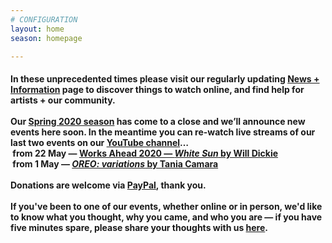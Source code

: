 ```yaml
---
# CONFIGURATION
layout: home
season: homepage

---
```

#### In these unprecedented times please visit our regularly updating [News + Information](/coronavirus) page to discover things to watch online, and find help for artists + our community.<br><br>Our [Spring 2020 season](/current/2020-springsummer/) has come to a close and we’ll announce new events here soon. In the meantime you can re-watch live streams of our last two events on our <a href="http://bit.ly/YTwarnmcr" target="_blank">YouTube channel</a>…<br>&nbsp;from 22 May — <a href="http://youtu.be/yrZFSzURaS4" target="_blank">Works Ahead 2020 — *White Sun* by Will Dickie</a><br>&nbsp;from 1 May — <a href="http://youtu.be/watch?v=m7dDCgaffoI&t=3600s" target="_blank">*OREO: variations* by Tania Camara</a><br><br>Donations are welcome via <a href="http://www.paypal.me/warnmcr" target="_blank">PayPal</a>, thank you.<br><br>If you've been to one of our events, whether online or in person, we'd like to know what you thought, why you came, and who you are — if you have five minutes spare, please share your thoughts with us <a href="http://forms.gle/T14EiJZdJTU4xuYb8" target="_blank">here</a>.
